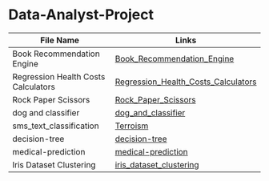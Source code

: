 # Data-Analyst-Project


| File Name      | Links                              |
|----------------|-------------------------------------------|
| Book Recommendation Engine  | [Book_Recommendation_Engine](https://github.com/shrutipitale/Machine-Learning-with-Python-Projects/tree/fd988119f8000c02869c993850565409b0ec5f26/Book_Recommendation_Engine)|       
| Regression Health Costs Calculators |[Regression_Health_Costs_Calculators](https://github.com/shrutipitale/Data-Analyst-Project/tree/25b7a51dba86cf3e88308587488e964a5d18473c/Web%20Scraper-%20Test%20Sites)|  
|Rock Paper Scissors| [Rock_Paper_Scissors](https://github.com/shrutipitale/Retail.git)| 
|dog and classifier| [dog_and_classifier](https://github.com/shrutipitale/FIFA.git)| 
|sms_text_classification|[Terroism](https://github.com/shrutipitale/Terroism.git)| 
|decision-tree|[decision-tree](https://github.com/shrutipitale/decision-tree.git)| 
|medical-prediction|[medical-prediction](https://github.com/shrutipitale/medical-prediction.git)| 
|Iris Dataset Clustering|[iris_dataset_clustering](https://github.com/shrutipitale/IRIS.git)| 
